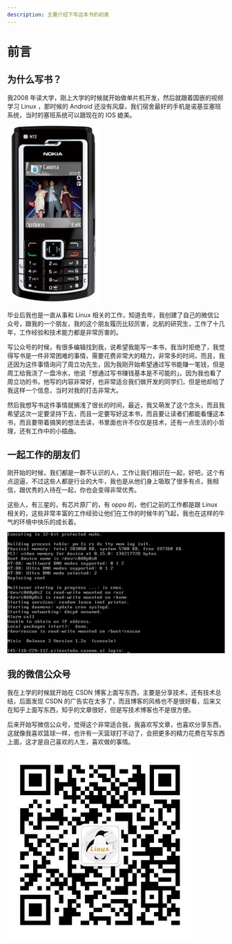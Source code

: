 ```yaml
---
description: 主要介绍下写这本书的初衷
---
```


# 前言

## 为什么写书？

我2008 年读大学，刚上大学的时候就开始做单片机开发，然后就跟着国嵌的视频学习 Linux ，那时候的 Android 还没有风靡，我们宿舍最好的手机是诺基亚塞班系统，当时的塞班系统可以跟现在的 IOS 媲美。

![&#x8BFA;&#x57FA;&#x4E9A; N70](.gitbook/assets/image%20%283%29.png)

毕业后我也是一直从事和 Linux 相关的工作，知道去年，我创建了自己的微信公众号，跟我的一个朋友，我的这个朋友履历比较厉害，北航的研究生，工作了十几年，工作经验和技术能力都是非常厉害的。

写公众号的时候，有很多编辑找到我，说希望我能写一本书，我当时拒绝了，我觉得写书是一件非常困难的事情，需要花费非常大的精力，非常多的时间，而且，我还因为这件事情询问了周立功先生，因为我刚开始希望通过写书能赚一笔钱，但是周工给我浇了一盘冷水，他说「想通过写书赚钱基本是不可能的」。因为我也看了周立功的书，他写的内容非常好，也非常适合我们做开发的同学们，但是他却给了我这样一个信息，当时对我的打击非常大。

然后我想写书这件事情就搁浅了很长的时间，最近，我又萌发了这个念头，而且我希望这次一定要坚持下去，而且一定要写好这本书，而且要让读者们都能看懂这本书，而且要带着搞笑的想法去读，书里面也许不仅仅是技术，还有一点生活的小哲理，还有工作中的小插曲。

## 一起工作的朋友们

刚开始的时候，我们都是一群不认识的人，工作让我们相识在一起，好吧，这个有点逗逼，不过这些人都是行业的大牛，我也是从他们身上吸取了很多有点，我相信，跟优秀的人待在一起，你也会变得非常优秀。

这些人，有三星的，有芯片原厂的，有 oppo 的，他们之前的工作都是跟 Linux 相关的，这些非常丰富的工作经验让他们在工作的时候牛的飞起，我也在这样的牛气的环境中快乐的成长着。

![&#x6211;&#x4EEC;&#x4E00;&#x7FA4;&#x5DE5;&#x4F5C;&#x7684;&#x670B;&#x53CB;&#x4EEC;](.gitbook/assets/image%20%281%29.png)

## 我的微信公众号

我在上学的时候就开始在 CSDN 博客上面写东西，主要是分享技术，还有技术总结，后面发现 CSDN 的广告实在太多了，而且博客的风格也不是很好看，后来又在知乎上面写东西，知乎的文章很好，但是写技术博客也不是很方便。

后来开始写微信公众号，觉得这个非常适合我，我喜欢写文章，也喜欢分享东西，这就像我喜欢篮球一样，也许有一天篮球打不动了，会把更多的精力花费在写东西上面，这才是自己喜欢的人生，喜欢做的事情。

![&#x6211;&#x7684;&#x5FAE;&#x4FE1;&#x516C;&#x4F17;&#x53F7;](.gitbook/assets/image%20%284%29.png)

